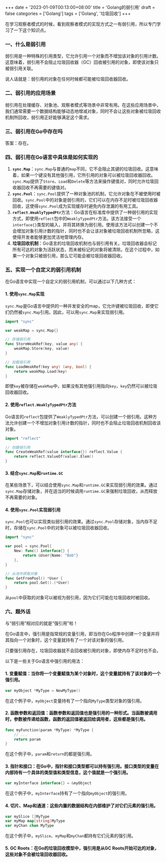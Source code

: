 +++
date = '2023-01-09T00:13:00+08:00'
title = 'Golang的弱引用'
draft = false
categories = ['Golang']
tags = ['Golang', '垃圾回收']
+++

在学习观察者模式的时候，看到观察者模式的实现方式之一有弱引用，所以专门学习了一下这个知识点。

<!--more-->

### 一、什么是弱引用

弱引用是一种特殊的引用类型，它允许引用一个对象而不增加该对象的引用计数。这意味着，弱引用不会阻止垃圾回收器（GC）回收被引用的对象，即使该对象只被弱引用关联。

说人话就是：弱引用的对象在任何时候都可能被垃圾回收器回收。

### 二、弱引用的应用场景

弱引用在处理缓存、对象池、观察者模式等场景中非常有用。在这些应用场景中，我们通常需要一个数据结构能够动态地增减对象，同时不会让这些对象被垃圾回收机制所回收，弱引用正好能够满足这个需求。

### 三、弱引用在Go中存在吗

答案：存在。

### 四、弱引用在Go语言中具体是如何实现的

1. **`sync.Map`**：`sync.Map`与普通的`map`不同，它不会阻止其键的垃圾回收。这意味着，如果一个键没有其他强引用，它所引用的对象可以被垃圾回收器回收。`sync.Map`提供了`Store`、`Load`和`Delete`等方法来操作键值对，同时允许垃圾回收器回收不再需要的键值对。
2. **`sync.Pool`**：`sync.Pool`提供了一种对象池的机制，它允许对象在不被使用时被回收。`sync.Pool`中的对象是弱引用的，它们可以在内存不足时被垃圾回收器回收，这使得`sync.Pool`成为实现缓存时避免内存泄漏的有用工具。
3. **`reflect.WeaklyTypedPtr`**&#x65B9;法：Go语言在标准库中提供了一种弱引用的实现方式，即使用`reflect`包中的`WeaklyTypedPtr`方法。该方法接受一个`interface{}`类型的输入，并将其转换为弱引用。使用该方法可以创建一个不会增加对象引用计数的指针，同时也不会让该对象被垃圾回收机制所忽略，这使得开发者能够更加灵活地管理内存。
4. **垃圾回收机制**：Go语言的垃圾回收机制也与弱引用有关。垃圾回收器会标记所有可达的对象为活跃状态，而未被标记的对象将被清除。在这个过程中，如果一个对象只被弱引用，那么它可能会被垃圾回收器回收。

### 五、实现一个自定义的弱引用机制

在Go语言中实现一个自定义的弱引用机制，可以通过以下几种方式：

#### 1. 使用`sync.Map`实现

`sync.Map`是Go语言中提供的一种并发安全的map，它允许键被垃圾回收，即使它们仍然被`sync.Map`引用。因此，可以用`sync.Map`来实现弱引用。
```go
import "sync"

var weakMap = sync.Map{}

// 存储弱引用
func StoreWeakRef(key, value any) {
    weakMap.Store(key, value)
}

// 加载弱引用
func LoadWeakRef(key any) (any, bool) {
    return weakMap.Load(key)
}
```
即使`key`被存储在`weakMap`中，如果没有其他强引用指向`key`，`key`仍然可以被垃圾回收器回收。

#### 2. 使用`reflect.WeaklyTypedPtr`方法

Go语言的`reflect`包提供了`WeaklyTypedPtr`方法，可以创建一个弱引用。这种方法允许创建一个不增加对象引用计数的指针，同时也不会阻止垃圾回收机制回收该对象。
```go
import "reflect"

// 创建弱引用
func CreateWeakRef(value interface{}) reflect.Value {
    return reflect.ValueOf(value).Elem()
}
```

#### 3. 结合`sync.Map`和`runtime.GC`
在某些场景下，可以结合使用`sync.Map`和`runtime.GC`来实现弱引用的效果。通过`sync.Map`存储对象，并在适当的时候调用`runtime.GC`来强制垃圾回收，从而释放不再需要的对象。

#### 4. 使用`sync.Pool`实现弱引用
`sync.Pool`也可以实现类似弱引用的效果。通过`sync.Pool`存储对象，当内存不足时，存储在`sync.Pool`中的对象可以被垃圾回收器回收。

```go
import "sync"

var pool = sync.Pool{
    New: func() interface{} {
        return &User{Name: "Bob"}
    },
}

// 从池中获取对象
func GetFromPool() *User {
    return pool.Get().(*User)
}
```
从`pool`中获取的对象可以被视为弱引用，因为它们可能在垃圾回收时被回收。

### 六、题外话

与“弱引用”相对应的就是“强引用”啦！

在Go语言中，强引用是指常规的变量引用，即当你在Go程序中创建一个变量并将其指向一个对象时，这个变量就持有了一个对该对象的强引用。

只要强引用存在，垃圾回收器就不会回收被引用的对象，即使内存不足时也不会。

以下是一些关于Go语言中强引用的用法：

#### 1. **变量赋值**：当你将一个变量赋值为某个对象时，这个变量就持有了该对象的一个强引用。

```go
var myObject *MyType = NewMyType()
```

在这个例子中，`myObject`变量持有了一个指向`MyType`类型对象的强引用。

#### 2. **函数参数和返回值**：函数参数和返回值也是强引用的一种形式。当函数被调用时，参数被传递给函数，函数的返回值被返回给调用者，这些都是强引用。

```go
func myFunction(param *MyType) *MyType {
    // ...
    return param
}
```

在这个例子中，`param`和`return`的都是强引用。

#### 3. **指针和接口**：在Go中，指针和接口类型都可以持有强引用。接口类型的变量在内部持有一个具体的类型值和类型信息，这个值就是一个强引用。

```go
var myInterface interface{} = &myObject
```

在这个例子中，`myInterface`持有了一个指向`myObject`的强引用。

#### 4. **切片、Map和通道**：这些内置的数据结构在内部维护了对它们元素的强引用。

```go
var mySlice []MyType
var myMap map[string]MyType
var myChan chan MyType
```

在这个例子中，`mySlice`、`myMap`和`myChan`都持有它们元素的强引用。

#### 5. **GC Roots**：在Go的垃圾回收模型中，强引用是从GC Roots开始可达的对象，这些对象不会被垃圾回收器回收。
